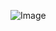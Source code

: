 
![Image](https://cloud.githubusercontent.com/assets/25064783/22215264/4d0fc130-e160-11e6-8634-614daab1f736.png)
